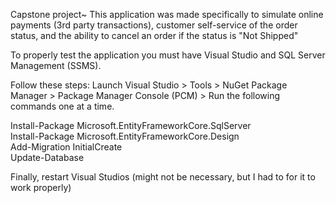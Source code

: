 Capstone project~ This application was made specifically to simulate online payments (3rd party transactions), customer self-service of the order status, and the ability to cancel an order if the status is "Not Shipped"

To properly test the application you must have Visual Studio and SQL Server Management (SSMS).

Follow these steps:
Launch Visual Studio > Tools > NuGet Package Manager > Package Manager Console (PCM) > Run the following commands one at a time.

Install-Package Microsoft.EntityFrameworkCore.SqlServer  
Install-Package Microsoft.EntityFrameworkCore.Design  
Add-Migration InitialCreate  
Update-Database  

Finally, restart Visual Studios (might not be necessary, but I had to for it to work properly)
